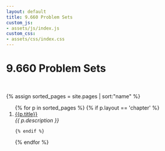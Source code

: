```yaml
---
layout: default
title: 9.660 Problem Sets
custom_js:
- assets/js/index.js
custom_css:
- assets/css/index.css
---
```


<div id="header">
  <h1 id='title'>9.660 Problem Sets</h1>
</div>

<br />

{% assign sorted_pages = site.pages | sort:"name" %}

<ol> 
{% for p in sorted_pages %}
    {% if p.layout == 'chapter' %}
    <li><a href="{{ site.baseurl }}{{ p.url }}">{{p.title}}</a><br />
    <em>{{ p.description }}</em>
    </li>

    {% endif %}
{% endfor %}

</ol>